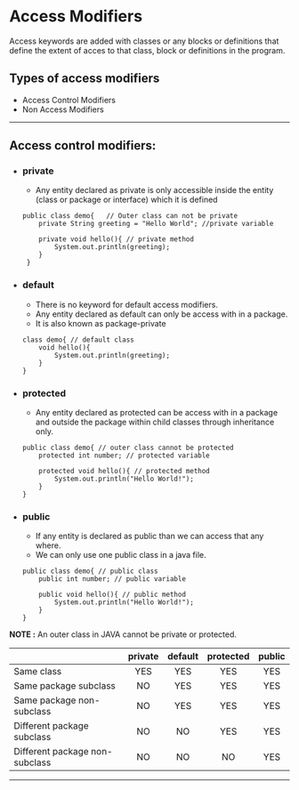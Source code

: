 # Access Modifiers

Access keywords are added with classes or any blocks or definitions that define the extent of acces to that class, block or definitions in the program.

## Types of access modifiers
- Access Control Modifiers
- Non Access Modifiers

---
## Access control modifiers:
- ### private
    - Any entity declared as private is only accessible inside the entity (class or package or interface) which it is defined
    ```
    public class demo{   // Outer class can not be private
        private String greeting = "Hello World"; //private variable
          
        private void hello(){ // private method
            System.out.println(greeting);
        }
     }
    ```
- ### default
    - There is no keyword for default access modifiers.
    - Any entity declared as default can only be access with in a package.
    - It is also known as package-private
    ```
    class demo{ // default class
        void hello(){
            System.out.println(greeting);
        }
    }
    ```
- ### protected
    - Any entity declared as protected can be access with in a package and outside the package within child classes through inheritance only. 
    ```
    public class demo{ // outer class cannot be protected
        protected int number; // protected variable

        protected void hello(){ // protected method
            System.out.println("Hello World!");
        } 
    }
    ```
- ### public
    - If any entity is declared as public than we can access that any where.
    - We can only use one public class in a java file.
    ```
    public class demo{ // public class
        public int number; // public variable

        public void hello(){ // public method
            System.out.println("Hello World!");
        } 
    }
    ```
**NOTE :** An outer class in JAVA cannot be private or protected.

|                                | private | default | protected | public |
|:--                             |:-:      |:-:      |:-:        |:-:     |
| Same class                     | YES     |  YES    |  YES      | YES    |
| Same package subclass          | NO      |  YES    |  YES      | YES    |
| Same package non-subclass      | NO      |  YES    |  YES      | YES    |
| Different package subclass     | NO      |  NO     |  YES      | YES    |
| Different package non-subclass | NO      |  NO     |  NO       | YES    |

---
